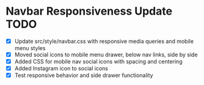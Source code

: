 # Navbar Responsiveness Update TODO

- [x] Update src/style/navbar.css with responsive media queries and mobile menu styles
- [x] Moved social icons to mobile menu drawer, below nav links, side by side
- [x] Added CSS for mobile nav social icons with spacing and centering
- [x] Added Instagram icon to social icons
- [x] Test responsive behavior and side drawer functionality
